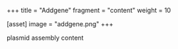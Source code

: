 +++
title = "Addgene"
fragment = "content"
weight = 10

[asset]
  image = "addgene.png"
+++

plasmid assembly content